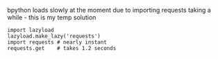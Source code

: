 bpython loads slowly at the moment due to importing requests taking a while - this is my temp solution


    import lazyload
    lazyload.make_lazy('requests')
    import requests # nearly instant
    requests.get    # takes 1.2 seconds
